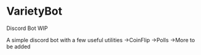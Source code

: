 # VarietyBot
Discord Bot WIP

A simple discord bot with a few useful utilities
->CoinFlip
->Polls
->More to be added
